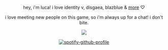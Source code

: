 <p align="center"

hey, i'm luca! i love identity v, disgaea, blazblue & [more](https://rentry.co/killia) ♡

<p align="center"

i love meeting new people on this game, so i'm always up for a chat! i don't bite.

<p align="center"

![](https://files.catbox.moe/zm7fdi.png)

<p align="center"

[![spotify-github-profile](https://spotify-github-profile.kittinanx.com/api/view?uid=7169cwv369woqjtfrpzgavtso&cover_image=true&theme=novatorem&show_offline=true&background_color=121212&interchange=false&bar_color=7295bb&bar_color_cover=false)](https://github.com/kittinan/spotify-github-profile)
